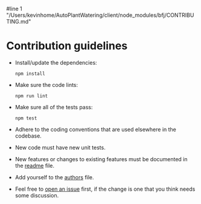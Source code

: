 #line 1 "/Users/kevinhome/AutoPlantWatering/client/node_modules/bfj/CONTRIBUTING.md"
# Contribution guidelines

* Install/update the dependencies:
  ```
  npm install
  ```

* Make sure the code lints:
  ```
  npm run lint
  ```

* Make sure all of the tests pass:
  ```
  npm test
  ```

* Adhere to the coding conventions
  that are used elsewhere in the codebase.

* New code must have new unit tests.

* New features
  or changes to existing features
  must be documented in the [readme] file.

* Add yourself to the [authors] file.

* Feel free to [open an issue][newissue] first,
  if the change is one that you think
  needs some discussion.

[readme]: https://gitlab.com/philbooth/bfj/blob/master/README.md
[authors]: https://gitlab.com/philbooth/bfj/blob/master/AUTHORS
[newissue]: https://gitlab.com/philbooth/bfj/issues/new
[issues]: https://gitlab.com/philbooth/bfj/issues

